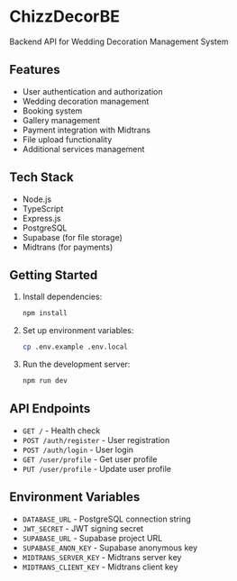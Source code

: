 # ChizzDecorBE

Backend API for Wedding Decoration Management System

## Features

- User authentication and authorization
- Wedding decoration management
- Booking system
- Gallery management
- Payment integration with Midtrans
- File upload functionality
- Additional services management

## Tech Stack

- Node.js
- TypeScript
- Express.js
- PostgreSQL
- Supabase (for file storage)
- Midtrans (for payments)

## Getting Started

1. Install dependencies:

   ```bash
   npm install
   ```

2. Set up environment variables:

   ```bash
   cp .env.example .env.local
   ```

3. Run the development server:
   ```bash
   npm run dev
   ```

## API Endpoints

- `GET /` - Health check
- `POST /auth/register` - User registration
- `POST /auth/login` - User login
- `GET /user/profile` - Get user profile
- `PUT /user/profile` - Update user profile

## Environment Variables

- `DATABASE_URL` - PostgreSQL connection string
- `JWT_SECRET` - JWT signing secret
- `SUPABASE_URL` - Supabase project URL
- `SUPABASE_ANON_KEY` - Supabase anonymous key
- `MIDTRANS_SERVER_KEY` - Midtrans server key
- `MIDTRANS_CLIENT_KEY` - Midtrans client key

